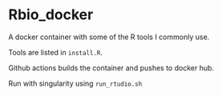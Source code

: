 # Rbio_docker

A docker container with some of the R tools I commonly use.

Tools are listed in `install.R`.

Github actions builds the container and pushes to docker hub.

Run with singularity using `run_rtudio.sh`

